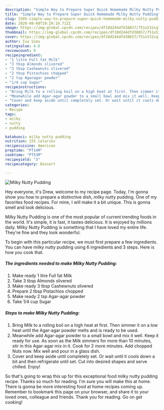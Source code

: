 ```yaml
---
description: "Simple Way to Prepare Super Quick Homemade Milky Nutty Pudding"
title: "Simple Way to Prepare Super Quick Homemade Milky Nutty Pudding"
slug: 3205-simple-way-to-prepare-super-quick-homemade-milky-nutty-pudding
date: 2020-08-08T19:29:19.712Z
image: https://img-global.cpcdn.com/recipes/df10d244dfd38657/751x532cq70/milky-nutty-pudding-recipe-main-photo.jpg
thumbnail: https://img-global.cpcdn.com/recipes/df10d244dfd38657/751x532cq70/milky-nutty-pudding-recipe-main-photo.jpg
cover: https://img-global.cpcdn.com/recipes/df10d244dfd38657/751x532cq70/milky-nutty-pudding-recipe-main-photo.jpg
author: Iva Sims
ratingvalue: 4.6
reviewcount: 9
recipeingredient:
- "1 litre Full fat Milk"
- "3 tbsp Almonds slivered"
- "3 tbsp Cashewnuts slivered"
- "2 tbsp Pistachios chopped"
- "2 tsp Agaragar powder"
- "1/4 cup Sugar"
recipeinstructions:
- "Bring Milk to a rolling boil on a high heat at first. Then simmer it on a low heat until the Agar-agar powder melts and is ready to be used."
- "Meanwhile add Agar-agar powder to a small bowl and mix it well. Keep it ready for use. As soon as the Milk simmers for more than 10 minutes, stir in this Agar-agar mix in it. Cook for 2 more minutes. Add chopped Nuts now. Mix well and pour in a glass dish."
- "Cover and keep aside until completely set. Or wait until it cools down a bit and then refrigerate until set. Cut into desired shapes and serve chilled. Enjoy!"
categories:
- Recipe
tags:
- milky
- nutty
- pudding

katakunci: milky nutty pudding 
nutrition: 155 calories
recipecuisine: American
preptime: "PT14M"
cooktime: "PT53M"
recipeyield: "3"
recipecategory: Dessert

---
```



![Milky Nutty Pudding](https://img-global.cpcdn.com/recipes/df10d244dfd38657/751x532cq70/milky-nutty-pudding-recipe-main-photo.jpg)

Hey everyone, it's Drew, welcome to my recipe page. Today, I'm gonna show you how to prepare a distinctive dish, milky nutty pudding. One of my favorites food recipes. For mine, I will make it a bit unique. This is gonna smell and look delicious.

Milky Nutty Pudding is one of the most popular of current trending foods in the world. It's simple, it is fast, it tastes delicious. It is enjoyed by millions daily. Milky Nutty Pudding is something that I have loved my entire life. They're fine and they look wonderful.




To begin with this particular recipe, we must first prepare a few ingredients. You can have milky nutty pudding using 6 ingredients and 3 steps. Here is how you cook that.

<!--inarticleads1-->

##### The ingredients needed to make Milky Nutty Pudding:

1. Make ready 1 litre Full fat Milk
1. Take 3 tbsp Almonds slivered
1. Make ready 3 tbsp Cashewnuts slivered
1. Prepare 2 tbsp Pistachios chopped
1. Make ready 2 tsp Agar-agar powder
1. Take 1/4 cup Sugar




<!--inarticleads2-->

##### Steps to make Milky Nutty Pudding:

1. Bring Milk to a rolling boil on a high heat at first. Then simmer it on a low heat until the Agar-agar powder melts and is ready to be used.
1. Meanwhile add Agar-agar powder to a small bowl and mix it well. Keep it ready for use. As soon as the Milk simmers for more than 10 minutes, stir in this Agar-agar mix in it. Cook for 2 more minutes. Add chopped Nuts now. Mix well and pour in a glass dish.
1. Cover and keep aside until completely set. Or wait until it cools down a bit and then refrigerate until set. Cut into desired shapes and serve chilled. Enjoy!




So that's going to wrap this up for this exceptional food milky nutty pudding recipe. Thanks so much for reading. I'm sure you will make this at home. There is gonna be more interesting food at home recipes coming up. Remember to bookmark this page on your browser, and share it to your loved ones, colleague and friends. Thank you for reading. Go on get cooking!
